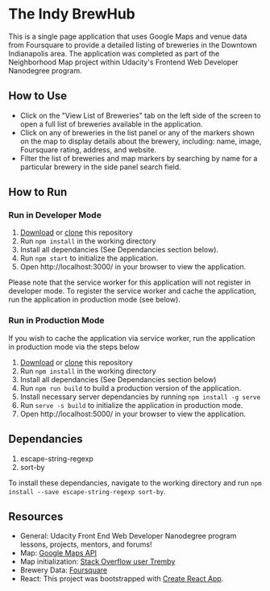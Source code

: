 # The Indy BrewHub
This is a single page application that uses Google Maps and venue data from Foursquare to provide a detailed listing of breweries in the Downtown Indianapolis area. The application was completed as part of the Neighborhood Map project within Udacity's Frontend Web Developer Nanodegree program.

## How to Use
* Click on the "View List of Breweries" tab on the left side of the screen to open a full list of breweries available in the application.
* Click on any of breweries in the list panel or any of the markers shown on the map to display details about the brewery, including: name, image, Foursquare rating, address, and website.
* Filter the list of breweries and map markers by searching by name for a particular brewery in the side panel search field.

## How to Run

### Run in Developer Mode
1. [Download](https://github.com/esmolen2/Indy-BrewHub/archive/master.zip) or [clone](https://github.com/esmolen2/Indy-BrewHub.git) this repository
2. Run ```npm install``` in the working directory
3. Install all dependancies (See Dependancies section below).
4. Run ```npm start``` to initialize the application.
5. Open http://localhost:3000/ in your browser to view the application.

Please note that the service worker for this application will not register in developer mode. To register the service worker and cache the application, run the application in production mode (see below).

### Run in Production Mode
If you wish to cache the application via service worker, run the application in production mode via the steps below
1. [Download](https://github.com/esmolen2/Indy-BrewHub/archive/master.zip) or [clone](https://github.com/esmolen2/Indy-BrewHub.git) this repository
2. Run ```npm install``` in the working directory
3. Install all dependancies (See Dependancies section below)
4. Run ```npm run build``` to build a production version of the application.
5. Install necessary server dependancies by running ```npm install -g serve```
6. Run ```serve -s build``` to initialize the application in production mode.
5. Open http://localhost:5000/ in your browser to view the application.

## Dependancies
1. escape-string-regexp
2. sort-by

To install these dependancies, navigate to the working directory and run ```npm install --save escape-string-regexp sort-by```.

## Resources
* General: Udacity Front End Web Developer Nanodegree program lessons, projects, mentors, and forums!
* Map: [Google Maps API](https://cloud.google.com/maps-platform/)
* Map initialization: [Stack Overflow user Tremby](https://stackoverflow.com/questions/48493960/using-google-map-in-react-component)
* Brewery Data: [Foursquare](https://foursquare.com/)
* React: This project was bootstrapped with [Create React App](https://github.com/facebookincubator/create-react-app).
